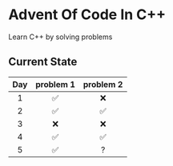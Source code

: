 # Advent Of Code In C++

Learn C++ by solving problems

## Current State
|Day|problem 1|problem 2|
|:---:|:---:|:---:|
|1|✅|❌|
|2|✅|✅|
|3|❌|❌|
|4|✅|✅|
|5|✅|?|
